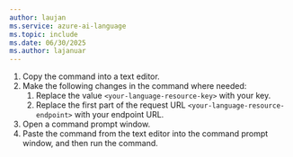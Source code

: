 ```yaml
---
author: laujan
ms.service: azure-ai-language
ms.topic: include
ms.date: 06/30/2025
ms.author: lajanuar
---
```


1. Copy the command into a text editor.
2. Make the following changes in the command where needed:
    1. Replace the value `<your-language-resource-key>` with your key.
    2. Replace the first part of the request URL `<your-language-resource-endpoint>` with your endpoint URL.
3. Open a command prompt window.
4. Paste the command from the text editor into the command prompt window, and then run the command.
